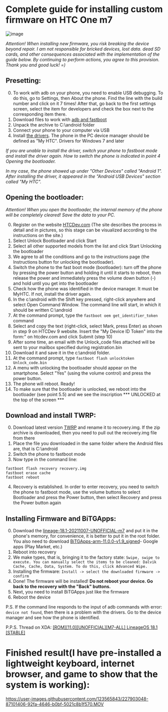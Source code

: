 # Сomplete guide for installing custom firmware on HTC One m7

![image](https://user-images.githubusercontent.com/123565843/227847022-bb9b7a35-4f98-4c7c-a05f-b44d5fd23769.png)


*Attention!*
*When installing new firmware, you risk breaking the device beyond repair.*
*I am not responsible for bricked devices, lost data. dead SD cards, and other consequences associated with the implementation of the guide below.*
*By continuing to perform actions, you agree to this provision. Thank you and good luck! =)*



## Presetting:

0. To work with adb on your phone, you need to enable USB debugging. To do this, go to Settings, then About the phone. Find the line with the build number and click on it 7 times! After that, go back to the first settings screen, select the item for developers and check the box next to the corresponding item there.
1. Download files to work with  [adb and fastboot](https://developer.android.com/studio/releases/platform-tools#revisions)
2. Unpack the archive to C:\android folder
3. Connect your phone to your computer via USB
4. Install [the drivers](https://github.com/TomNotArtem/Android_11_on_HTC_One_M7/raw/main/HTC_drivers_Win7_x64.zip). The phone in the PC device manager should be defined as "My HTC". Drivers for Windows 7 and later

*If you are unable to install the driver, switch your phone to fastboot mode and install the driver again. How to switch the phone is indicated in point 4 Opening the bootloader.*

*In my case, the phone showed up under "Other Devices" called "Android 1". After installing the driver, it appeared in the "Android USB Devices" section called "My HTC".*

## Opening the bootloader:
*Attention! When you open the bootloader, the internal memory of the phone will be completely cleared! Save the data to your PC.*

0. Register on the website [HTCDev.com](https://www.htcdev.com/) (The site describes the process in detail and in pictures, so this stage can be visualized according to the instructions on the site.)
1. Select Unlock Bootloader and click Start
2. Select all other supported models from the list and click Start Unlocking the bootloader
3. We agree to all the conditions and go to the instructions page (the Instructions button for unlocking the bootloader).
4. Switch the phone to the fast boot mode (bootloader): turn off the phone by pressing the power button and holding it until it starts to reboot, then release the power and immediately press the volume down button (-) and hold until you get into the bootloader
5. Check how the phone was identified in the device manager. It must be MyHTC. If not, install the driver again.
6. In the c:\android with the Shift key pressed, right-click anywhere and select Open Command Window. The command line will start, in which it should be written C:\android
7. At the command prompt, type the ```fastboot oem get_identifier_token``` command
8. Select and copy the text (right-click, select Mark, press Enter) as shown in step 9 on HTCDev
9 website. Insert the "My Device ID Token" into the form:" on htcdev.com and click Submit (step 10)
10. After some time, an email with the Unlock_code files attached will be sent to your mailbox specified during registration.bin
11. Download it and save it in the c:\android folder.
12. At the command prompt, type ```fastboot flash unlocktoken Unlock_code.bin```
13. A menu with unlocking the bootloader should appear on the smartphone. Select "Yes" (using the volume control) and press the power button.
14. The phone will reboot. Ready!
15. To make sure that the bootloader is unlocked, we reboot into the bootloader (see point 5.5) and we see the inscription *** UNLOCKED at the top of the screen ***

## Download and install TWRP:

0. Download latest version [TWRP](https://dl.twrp.me/m7univ/) and rename it to recovery.img. If the zip archive is downloaded, then you need to pull out the recovery.img file from there
1. Place the file you downloaded in the same folder where the Android files are, that is C:\android
2. Switch the phone to fastboot mode
3. Now type in the command line:
```
fastboot flash recovery recovery.img
fastboot erase cache
fastboot reboot
```
4. Recovery is established. In order to enter recovery, you need to switch the phone to fastboot mode, use the volume buttons to select Bootloader and press the Power button, then select Recovery and press the Power button again

## Installing Firmware and BiTGApps:

0. Download the [lineage-18.1-20211007-UNOFFICIAL-m7](https://androidfilehost.com/?w=files&flid=319646&sort_by=date&sort_dir=DESC) and put it in the phone's memory, for convenience, it is better to put it in the root folder. You also need to download [BiTGApps-arm-11.0.0-v1.9_signed](https://bitgapps.github.io/)- Google apps (Play Market, etc.)
1. Reboot into recovery
2. We make types, that is, bringing it to the factory state:
```Swipe, swipe to execute. You can manually select the items to be cleaned: Dalvik Cache, Cache, Data, System. To do this, click Advanced Wipe.```
3. Installing the firmware:
```Install -> select the downloaded firmware -> confirm```
4. Done! The firmware will be installed! **Do not reboot your device. Go back to the recovery with the "Back" buttons.**
5. Next, you need to install BiTGApps just like the firmware
6. Reboot the device


P.S. If the command line responds to the input of adb commands with error: ```device not found```, then there is a problem with the drivers. Go to the device manager and see how the phone is identified.

P.P.S. Thread on XDA: [[ROM][11.0][UNOFFICIAL][M7-ALL] LineageOS 18.1 [STABLE]](https://forum.xda-developers.com/t/rom-11-0-unofficial-m7-all-lineageos-18-1-stable.4454219/)

# Finished result(I have pre-installed a lightweight keyboard, internet browser, and game to show that the system is working):

https://user-images.githubusercontent.com/123565843/227903048-87101406-92fa-4646-b0bf-5021c8b1f570.MOV



